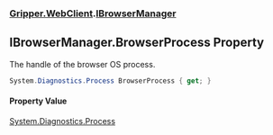### [Gripper.WebClient](Gripper_WebClient 'Gripper.WebClient').[IBrowserManager](Gripper_WebClient_IBrowserManager 'Gripper.WebClient.IBrowserManager')
## IBrowserManager.BrowserProcess Property
The handle of the browser OS process.  
```csharp
System.Diagnostics.Process BrowserProcess { get; }
```
#### Property Value
[System.Diagnostics.Process](https://docs.microsoft.com/en-us/dotnet/api/System.Diagnostics.Process 'System.Diagnostics.Process')
